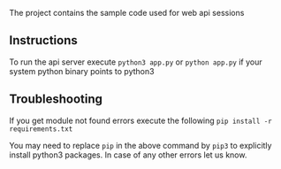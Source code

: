 The project contains the sample code used for web api sessions

## Instructions

To run the api server execute
`python3 app.py` or `python app.py` if your system python binary points to python3

## Troubleshooting
If you get module not found errors execute the following
`pip install -r requirements.txt`

You may need to replace `pip` in the above command by `pip3` to explicitly install python3 packages.
In case of any other errors let us know.
